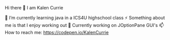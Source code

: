 Hi there 👋
I am Kalen Currie

🌱 I’m currently learning java in a ICS4U highschool class
⚡ Something about me is that I enjoy working out
🔭 Currently working on JOptionPane GUI's
📫 How to reach me: https://codepen.io/KalenCurrie

